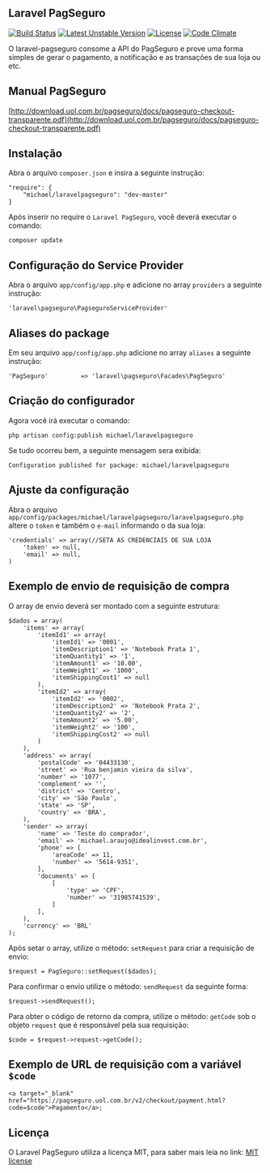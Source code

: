 ## Laravel PagSeguro

[![Build Status](https://travis-ci.org/michaeldouglas/laravel-pagseguro.svg?branch=master)](https://travis-ci.org/michaeldouglas/laravel-pagseguro)
[![Latest Unstable Version](https://poser.pugx.org/leaphly/cart-bundle/v/unstable.svg)](//packagist.org/packages/michael/laravelpagseguro)
[![License](https://poser.pugx.org/leaphly/cart-bundle/license.svg)](https://packagist.org/packages/michael/laravelpagseguro)
[![Code Climate](https://codeclimate.com/github/michaeldouglas/laravel-pagseguro/badges/gpa.svg)](https://codeclimate.com/github/michaeldouglas/laravel-pagseguro)

O laravel-pagseguro consome a API do PagSeguro e prove uma forma 
simples de gerar o pagamento, a notificação e as transações de sua loja ou etc.

## Manual PagSeguro
[http://download.uol.com.br/pagseguro/docs/pagseguro-checkout-transparente.pdf](http://download.uol.com.br/pagseguro/docs/pagseguro-checkout-transparente.pdf)

## Instalação

Abra o arquivo `composer.json` e insira a seguinte instrução:

    "require": {
        "michael/laravelpagseguro": "dev-master"
    }

Após inserir no require o `Laravel PagSeguro`, você deverá executar o comando:

    composer update

## Configuração do Service Provider

Abra o arquivo `app/config/app.php` e adicione no array `providers` a seguinte instrução:

    'laravel\pagseguro\PagseguroServiceProvider'

## Aliases do package

Em seu arquivo `app/config/app.php` adicione no array `aliases` a seguinte instrução:

    'PagSeguro'         => 'laravel\pagseguro\Facades\PagSeguro'

## Criação do configurador

Agora você irá executar o comando:

    php artisan config:publish michael/laravelpagseguro

Se tudo ocorreu bem, a seguinte mensagem sera exibida:

    Configuration published for package: michael/laravelpagseguro

## Ajuste da configuração

Abra o arquivo `app/config/packages/michael/laravelpagseguro/laravelpagseguro.php` altere o `token` e também o `e-mail` informando o da sua loja:

    'credentials' => array(//SETA AS CREDENCIAIS DE SUA LOJA
        'token' => null,
        'email' => null,
    )

## Exemplo de envio de requisição de compra

O array de envio deverá ser montado com a seguinte estrutura:

```
$dados = array(
    'items' => array(
        'itemId1' => array(
            'itemId1' => '0001',
            'itemDescription1' => 'Notebook Prata 1',
            'itemQuantity1' => '1',
            'itemAmount1' => '10.00',
            'itemWeight1' => '1000',
            'itemShippingCost1' => null
        ),
        'itemId2' => array(
            'itemId2' => '0002',
            'itemDescription2' => 'Notebook Prata 2',
            'itemQuantity2' => '2',
            'itemAmount2' => '5.00',
            'itemWeight2' => '100',
            'itemShippingCost2' => null
        )
    ),
    'address' => array(
        'postalCode' => '04433130',
        'street' => 'Rua benjamin vieira da silva',
        'number' => '1077',
        'complement' => '',
        'district' => 'Centro',
        'city' => 'São Paulo',
        'state' => 'SP',
        'country' => 'BRA',
    ),
    'sender' => array(
        'name' => 'Teste do comprador',
        'email' => 'michael.araujo@idealinvest.com.br',
        'phone' => [
            'areaCode' => 11,
            'number' => '5614-9351',
        ],
        'documents' => [
            [
                'type' => 'CPF',
                'number' => '31985741539',
            ]
        ],
    ),
    'currency' => 'BRL'
);
```

Após setar o array, utilize o método: `setRequest` para criar a requisição de envio:

```
$request = PagSeguro::setRequest($dados);
```

Para confirmar o envio utilize o método: `sendRequest` da seguinte forma:

```
$request->sendRequest();
```

Para obter o código de retorno da compra, utilize o método: `getCode` sob o objeto `request` que é responsável pela sua requisição:
 
```
$code = $request->request->getCode();
```

## Exemplo de URL de requisição com a variável `$code`

```
<a target="_blank" href="https://pagseguro.uol.com.br/v2/checkout/payment.html?code=$code">Pagamento</a>;   
```

## Licença

O Laravel PagSeguro utiliza a licença MIT, para saber mais leia no link: [MIT license](http://opensource.org/licenses/MIT)